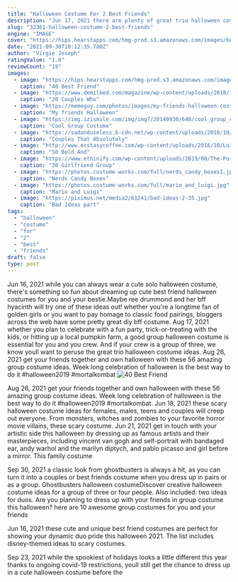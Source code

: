 ```yaml
---
title: "Halloween Costume For 2 Best Friends"
description: "Jun 17, 2021 there are plenty of great trio halloween costumes and group ideas ahead, too, if you have more than one best pal. And because planning is half the fun, put your heads together and brainstorm what you may already have in your closets to put together a cute costume"
slug: "32361-halloween-costume-2-best-friends"
engine: "IMAGE"
cover: "https://hips.hearstapps.com/hmg-prod.s3.amazonaws.com/images/best-friend-halloween-costumes-powerpuff-girls-1570471049.jpg?crop=0.999687597625742xw:1xh;center,top&resize=480:*"
date: "2021-09-30T10:12:35.780Z"
author: "Virgie Joseph"
ratingValue: "1.8"
reviewCount: "19"
images:
  - image: "https://hips.hearstapps.com/hmg-prod.s3.amazonaws.com/images/best-friend-halloween-costumes-powerpuff-girls-1570471049.jpg?crop=0.999687597625742xw:1xh;center,top&resize=480:*"
    caption: "40 Best Friend"
  - image: "https://www.demilked.com/magazine/wp-content/uploads/2018/10/5bd041d0c85d0-halloween-couple-costumes-46-5bc9a42dde400__700.jpg"
    caption: "20 Couples Who"
  - image: "https://memeguy.com/photos/images/my-friends-halloween-costume-142542.jpg"
    caption: "My friends Halloween"
  - image: "https://img.izismile.com/img/img7/20140930/640/cool_group_costume_ideas_to_try_out_this_halloween_640_04.jpg"
    caption: "Cool Group Costume"
  - image: "https://sadanduseless.b-cdn.net/wp-content/uploads/2018/10/couples-halloween-costume-funny11.jpg"
    caption: "Couples That Absolutely"
  - image: "http://www.ecstasycoffee.com/wp-content/uploads/2016/10/Luigi-Halloween-costumes.jpg"
    caption: "50 Bold And"
  - image: "https://www.ethinify.com/wp-content/uploads/2019/08/The-Purge-Group-Costume.jpg"
    caption: "30 Girlfriend Group"
  - image: "https://photos.costume-works.com/full/nerds_candy_boxes1.jpg"
    caption: "Nerds Candy Boxes"
  - image: "https://photos.costume-works.com/full/mario_and_luigi.jpg"
    caption: "Mario and Luigi"
  - image: "https://piximus.net/media2/61241/bad-ideas-2-35.jpg"
    caption: "Bad Ideas part"
tags:
  - "halloween"
  - "costume"
  - "for"
  - "2"
  - "best"
  - "friends"
draft: false
type: post
---
```


Jun 16, 2021 while you can always wear a cute solo halloween costume, there's something so fun about dreaming up cute best friend halloween costumes for you and your bestie.Maybe ree drummond and her bff hyacinth will try one of these ideas out! whether you're a longtime fan of golden girls or you want to pay homage to classic food pairings, bloggers across the web have some pretty great diy bff costume. Aug 17, 2021 whether you plan to celebrate with a fun party, trick-or-treating with the kids, or hitting up a local pumpkin farm, a good group halloween costume is essential for you and you crew. And if your crew is a group of three, we know youll want to peruse the great trio halloween costume ideas. Aug 26, 2021 get your friends together and own halloween with these 56 amazing group costume ideas.  Week long celebration of halloween is the best way to do it #halloween2019 #mortalkombat
![40 Best Friend](https://hips.hearstapps.com/hmg-prod.s3.amazonaws.com/images/best-friend-halloween-costumes-powerpuff-girls-1570471049.jpg?crop=0.999687597625742xw:1xh;center,top&resize=480:* "40 Best Friend")

Aug 26, 2021 get your friends together and own halloween with these 56 amazing group costume ideas.  Week long celebration of halloween is the best way to do it #halloween2019 #mortalkombat. Jun 18, 2021 these scary halloween costume ideas for females, males, teens and couples will creep out everyone. From monsters, witches and zombies to your favorite horror movie villains, these scary costume. Jun 21, 2021 get in touch with your artistic side this halloween by dressing up as famous artists and their masterpieces, including vincent van gogh and self-portrait with bandaged ear, andy warhol and the marilyn diptych, and pablo picasso and girl before a mirror. This family costume
<!--inArticleAds-->

<!--galleryOne-->

Sep 30, 2021 a classic look from ghostbusters is always a hit, as you can turn it into a couples or best friends costume when you dress up in pairs or as a group. Ghostbusters halloween costumeDiscover creative halloween costume ideas for a group of three or four people. Also included: two ideas for duos. Are you planning to dress up with your friends in group costume this halloween? here are 10 awesome group costumes for you and your friends
<!--inArticleAds-->

<!--galleryTwo-->

Jun 16, 2021 these cute and unique best friend costumes are perfect for showing your dynamic duo pride this halloween 2021. The list includes disney-themed ideas to scary costumes.
<!--galleryThree-->

Sep 23, 2021 while the spookiest of holidays looks a little different this year thanks to ongoing covid-19 restrictions, youll still get the chance to dress up in a cute halloween costume before the